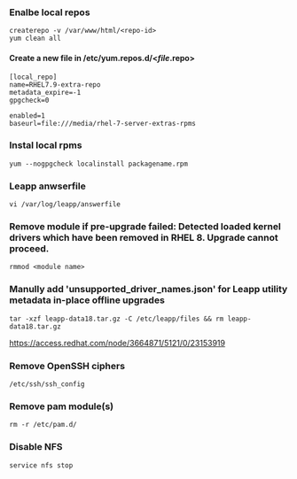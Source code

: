 ### Enalbe local repos
```
createrepo -v /var/www/html/<repo-id>
yum clean all
```
#### Create a new file in /etc/yum.repos.d/<*file*.repo>
```
[local_repo]
name=RHEL7.9-extra-repo
metadata_expire=-1
gpgcheck=0

enabled=1
baseurl=file:///media/rhel-7-server-extras-rpms
```

### Instal local rpms
```
yum --nogpgcheck localinstall packagename.rpm
```

### Leapp anwserfile
```
vi /var/log/leapp/answerfile
```

### Remove module if pre-upgrade failed: Detected loaded kernel drivers which have been removed in RHEL 8. Upgrade cannot proceed.
```
rmmod <module name>
```

### Manully add 'unsupported_driver_names.json' for Leapp utility metadata in-place offline upgrades
```
tar -xzf leapp-data18.tar.gz -C /etc/leapp/files && rm leapp-data18.tar.gz
```

https://access.redhat.com/node/3664871/5121/0/23153919

### Remove OpenSSH ciphers
```
/etc/ssh/ssh_config
```

### Remove pam module(s)
```
rm -r /etc/pam.d/
```

### Disable NFS
```
service nfs stop
```
